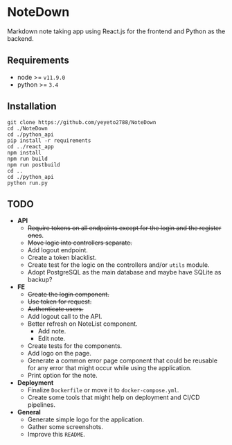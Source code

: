 # NoteDown

Markdown note taking app using React.js for the frontend and Python as the backend.

## Requirements

- node >= `v11.9.0`
- python >= `3.4`

## Installation

```console
git clone https://github.com/yeyeto2788/NoteDown
cd ./NoteDown
cd ./python_api
pip install -r requirements
cd ../react_app
npm install
npm run build
npm run postbuild
cd ..
cd ./python_api
python run.py
```

## TODO

- **API**
  - ~~Require tokens on all endpoints except for the login and the register ones~~.
  - ~~Move logic into controllers separate.~~
  - Add logout endpoint.
  - Create a token blacklist.
  - Create test for the logic on the controllers and/or `utils` module.
  - Adopt PostgreSQL as the main database and maybe have SQLite as backup?
- **FE**
  - ~~Create the login component.~~
  - ~~Use token for request.~~
  - ~~Authenticate users.~~
  - Add logout call to the API.
  - Better refresh on NoteList component.
    - Add note.
    - Edit note.
  - Create tests for the components.
  - Add logo on the page.
  - Generate a common error page component that could be reusable for any error that might occur while using the application.
  - Print option for the note.
- **Deployment**
  - Finalize `Dockerfile` or move it to `docker-compose.yml`.
  - Create some tools that might help on deployment and CI/CD pipelines.
- **General**
  - Generate simple logo for the application.
  - Gather some screenshots.
  - Improve this `README`.
